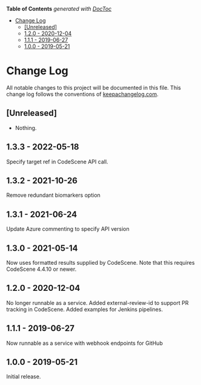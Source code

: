 <!-- START doctoc generated TOC please keep comment here to allow auto update -->
<!-- DON'T EDIT THIS SECTION, INSTEAD RE-RUN doctoc TO UPDATE -->
**Table of Contents**  *generated with [DocToc](https://github.com/thlorenz/doctoc)*

- [Change Log](#change-log)
  - [[Unreleased]](#unreleased)
  - [1.2.0 - 2020-12-04](#120---2020-12-04)
  - [1.1.1 - 2019-06-27](#111---2019-06-27)
  - [1.0.0 - 2019-05-21](#100---2019-05-21)

<!-- END doctoc generated TOC please keep comment here to allow auto update -->

# Change Log
All notable changes to this project will be documented in this file. This change log follows the conventions of [keepachangelog.com](http://keepachangelog.com/).

## [Unreleased]

- Nothing.
## 1.3.3 - 2022-05-18

Specify target ref in CodeScene API call.

## 1.3.2 - 2021-10-26

Remove redundant biomarkers option

## 1.3.1 - 2021-06-24

Update Azure commenting to specify API version

## 1.3.0 - 2021-05-14

Now uses formatted results supplied by CodeScene. Note that this requires CodeScene 4.4.10 or newer.

## 1.2.0 - 2020-12-04

No longer runnable as a service.
Added external-review-id to support PR tracking in CodeScene.
Added examples for Jenkins pipelines.

## 1.1.1 - 2019-06-27

Now runnable as a service with webhook endpoints for GitHub

## 1.0.0 - 2019-05-21

Initial release.
